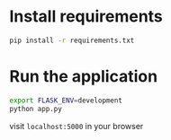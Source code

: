 # Install requirements

```sh
pip install -r requirements.txt
```

# Run the application

```sh
export FLASK_ENV=development
python app.py
```
visit `localhost:5000` in your browser
